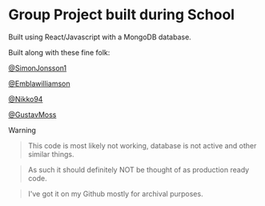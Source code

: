 
# Group Project built during School


Built using React/Javascript with a MongoDB database.





Built along with these fine folk:


[@SimonJonsson1](https://github.com/SimonJonsson01)


[@Emblawilliamson](https://github.com/Emblawilliamson)


[@Nikko94](https://github.com/Nikko94)


[@GustavMoss](https://github.com/GustavMoss)





> [!WARNING]


> This code is most likely not working, database is not active and other similar things.


> As such it should definitely NOT be thought of as production ready code.


> I've got it on my Github mostly for archival purposes.